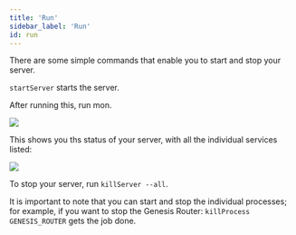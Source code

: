 ```yaml
---
title: 'Run'
sidebar_label: 'Run'
id: run
---
```


There are some simple commands that enable you to start and stop your server.

`startServer` starts the server.

After running this, run mon. 

![](/img/using-mon.png)

This shows you ths status of your server, with all the individual services listed:

![](/img/mon.png)

To stop your server, run `killServer --all`.

It is important to note that you can start and stop the individual processes; for example, if you want to stop the Genesis Router: `killProcess GENESIS_ROUTER` gets the job done. 
